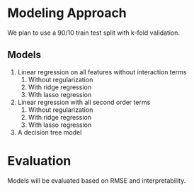 # Modeling Approach

We plan to use a 90/10 train test split with k-fold validation.

## Models

1. Linear regression on all features without interaction terms
    1. Without regularization
    2. With ridge regression
    3. With lasso regression
2. Linear regression with all second order terms
    1. Without regularization
    2. With ridge regression
    3. With lasso regression
3. A decision tree model 

# Evaluation

Models will be evaluated based on RMSE and interpretability.